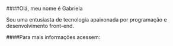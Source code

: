 ####Olá, meu nome é Gabriela

Sou uma entusiasta de tecnologia apaixonada por programação e desenvolvimento front-end.

####Para mais informações acessem:

<div >
	<a href="https://g2btech.com.br">
  	</a>
</div>

